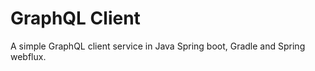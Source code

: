 GraphQL Client
=================
A simple GraphQL client service in Java Spring boot, Gradle and Spring webflux.